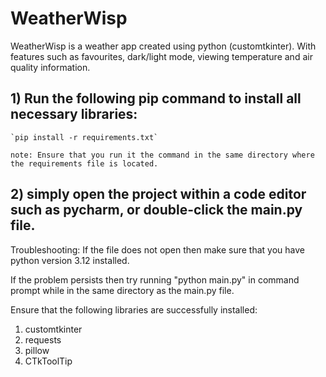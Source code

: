 # WeatherWisp
WeatherWisp is a weather app created using python (customtkinter).
With features such as favourites, dark/light mode, viewing temperature and air quality information.


## 1) Run the following pip command to install all necessary libraries:

	`pip install -r requirements.txt`

	note: Ensure that you run it the command in the same directory where the requirements file is located.

## 2) simply open the project within a code editor such as pycharm, or double-click the main.py file.

Troubleshooting:
	If the file does not open then make sure that you have python version 3.12 installed.

If the problem persists then try running "python main.py" in command prompt while in the same directory as the main.py file.

Ensure that the following libraries are successfully installed:
1. customtkinter
2. requests
3. pillow
4. CTkToolTip
